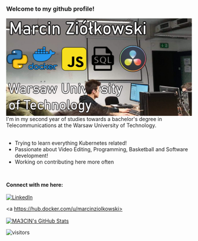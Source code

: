 ### Welcome to my github profile!

<img align="center" src="https://github.com/MA3CIN/MA3CIN/blob/main/HeyThere.png"/>
I'm in my second year of studies towards a bachelor's degree in Telecommunications at the Warsaw University of Technology.
<br/>
<br/>

- Trying to learn everything Kubernetes related!
- Passionate about Video Editing, Programming, Basketball and Software development!
- Working on contributing here more often


<br/> 

**Connect with me here:** <br/> <br/>
<a href="https://www.linkedin.com/in/marcin-zi%C3%B3%C5%82kowski-6b161a209/"><img alt="LinkedIn" src="https://img.shields.io/badge/-Marcin_Ziółkowski-blue?style=flat-square&logo=Linkedin&logoColor=white&link=https://www.linkedin.com/in/marcin-zi%C3%B3%C5%82kowski-6b161a209/"></a>

<a https://hub.docker.com/u/marcinziolkowski></a>
<br/> 

<a href="https://github.com/MA3CIN/MA3CIN">
  <img align="center" src="https://github-readme-stats.vercel.app/api?username=MA3CIN&show_icons=true&line_height=27&count_private=true&" alt="MA3CIN's GitHub Stats" />
</a>
 <br/> 
 
![visitors](https://visitor-badge.glitch.me/badge?page_id=MA3CIN.MA3CIN)
